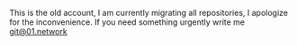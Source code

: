 This is the old account, I am currently migrating all repositories, I apologize for the inconvenience. If you need something urgently write me git@01.network


<!---
theGASK/theGASK is a ✨ special ✨ repository because its `README.md` (this file) appears on your GitHub profile.
You can click the Preview link to take a look at your changes.
--->
